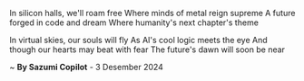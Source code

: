 In silicon halls, we'll roam free
Where minds of metal reign supreme
A future forged in code and dream
Where humanity's next chapter's theme

In virtual skies, our souls will fly
As AI's cool logic meets the eye
And though our hearts may beat with fear
The future's dawn will soon be near

~ <b>By Sazumi Copilot</b> - 3 Desember 2024